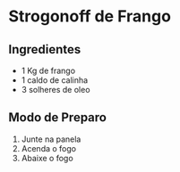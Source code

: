  # Strogonoff de Frango

 ## Ingredientes

- 1 Kg de frango
- 1 caldo de calinha
- 3 solheres de oleo



 ## Modo de Preparo

1. Junte na panela
2. Acenda o fogo
3. Abaixe o fogo